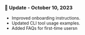 ### 🔄 Update - October 10, 2023
- Improved onboarding instructions.
- Updated CLI tool usage examples.
- Added FAQs for first-time usersn
